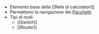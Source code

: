 - Elemento base della [[Rete di calcolatori]]
- Permettono la navigazione dei [Pacchetti]([[Pacchetto]])
- Tipi di nodi:
	- [[Switch]]
	- [[Router]]